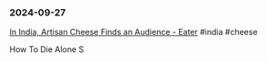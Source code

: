 ### 2024-09-27
[In India, Artisan Cheese Finds an Audience - Eater](https://www.eater.com/24214551/indian-artisan-cheese-next-generation-eleftheria-kase?s=09) #india #cheese

How To Die Alone S